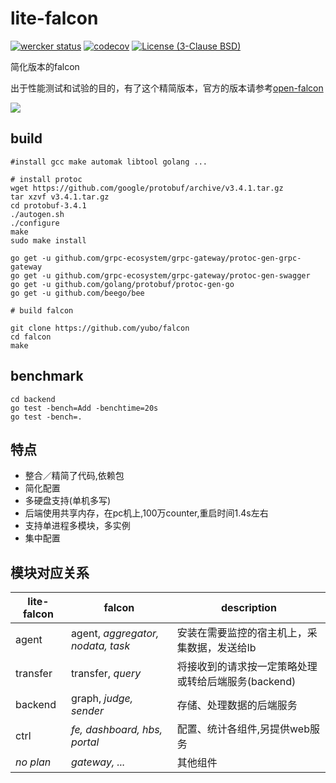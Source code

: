 # lite-falcon
[![wercker status](https://app.wercker.com/status/264bf495c340505f479d787192a213f4/s/master "wercker status")](https://app.wercker.com/project/byKey/264bf495c340505f479d787192a213f4)
[![codecov](https://codecov.io/gh/yubo/falcon/branch/master/graph/badge.svg)](https://codecov.io/gh/yubo/falcon)
[![License (3-Clause BSD)](https://img.shields.io/badge/license-BSD%203--Clause-blue.svg?style=flat-square)](http://opensource.org/licenses/BSD-3-Clause)

简化版本的falcon

出于性能测试和试验的目的，有了这个精简版本，官方的版本请参考[open-falcon](https://github.com/open-falcon/)

![][lite_falcon_img]

## build


```
#install gcc make automak libtool golang ...

# install protoc
wget https://github.com/google/protobuf/archive/v3.4.1.tar.gz
tar xzvf v3.4.1.tar.gz
cd protobuf-3.4.1
./autogen.sh
./configure
make
sudo make install

go get -u github.com/grpc-ecosystem/grpc-gateway/protoc-gen-grpc-gateway
go get -u github.com/grpc-ecosystem/grpc-gateway/protoc-gen-swagger
go get -u github.com/golang/protobuf/protoc-gen-go
go get -u github.com/beego/bee

# build falcon

git clone https://github.com/yubo/falcon
cd falcon
make
```

## benchmark
```
cd backend
go test -bench=Add -benchtime=20s
go test -bench=.
```


## 特点
- 整合／精简了代码,依赖包
- 简化配置
- 多硬盘支持(单机多写)
- 后端使用共享内存，在pc机上,100万counter,重启时间1.4s左右
- 支持单进程多模块，多实例
- 集中配置

## 模块对应关系

| lite-falcon |   falcon                            |  description                                        |
|-------------|-------------------------------------|-----------------------------------------------------|
|   agent     |   agent, _aggregator, nodata, task_ | 安装在需要监控的宿主机上，采集数据，发送给lb        |
|   transfer  |   transfer, _query_                 | 将接收到的请求按一定策略处理或转给后端服务(backend) |
|   backend   |   graph, _judge, sender_            | 存储、处理数据的后端服务                            |
|   ctrl      |   _fe, dashboard, hbs, portal_      | 配置、统计各组件,另提供web服务                      |
|   _no plan_ |   _gateway, ..._                    | 其他组件                                            |


[lite_falcon_img]:https://cdn.rawgit.com/yubo/falcon/master/doc/img/lite-falcon.svg
